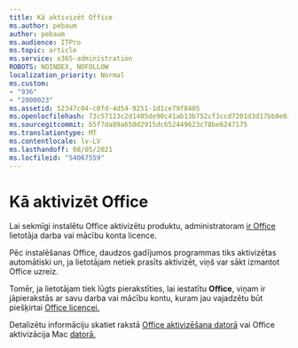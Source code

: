 ```yaml
---
title: Kā aktivizēt Office
ms.author: pebaum
author: pebaum
ms.audience: ITPro
ms.topic: article
ms.service: o365-administration
ROBOTS: NOINDEX, NOFOLLOW
localization_priority: Normal
ms.custom:
- "936"
- "2000023"
ms.assetid: 52347c04-c0fd-4d54-9251-1d1ce79f8405
ms.openlocfilehash: 73c57123c2d1405de90c41ab13b752cf3ccd7201d3d17bb8e6f6ae25a2e0e7ad
ms.sourcegitcommit: b5f7da89a650d2915dc652449623c78be6247175
ms.translationtype: MT
ms.contentlocale: lv-LV
ms.lasthandoff: 08/05/2021
ms.locfileid: "54067559"
---
```

# <a name="how-to-activate-office"></a>Kā aktivizēt Office

Lai sekmīgi instalētu Office aktivizētu produktu, administratoram [ir Office](https://docs.microsoft.com/microsoft-365/admin/add-users/add-users) lietotāja darba vai mācību konta licence.
  
Pēc instalēšanas Office, daudzos gadījumos programmas tiks aktivizētas automātiski un, ja lietotājam netiek prasīts aktivizēt, viņš var sākt izmantot Office uzreiz.
  
Tomēr, ja lietotājam tiek lūgts pierakstīties, lai iestatītu **Office**, viņam ir jāpierakstās ar savu darba vai mācību kontu, kuram jau vajadzētu būt piešķirtai [Office licencei.](https://docs.microsoft.com/microsoft-365/admin/add-users/add-users)
  
Detalizētu informāciju skatiet rakstā [Office aktivizēšana datorā](https://support.office.com/article/5bd38f38-db92-448b-a982-ad170b1e187e?wt.mc_id=Alchemy_ClientDIA) vai Office aktivizācija Mac [datorā.](https://support.office.com/article/7f6646b1-bb14-422a-9ad4-a53410fcefb2?wt.mc_id=Alchemy_ClientDIA)
  